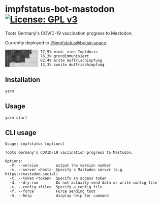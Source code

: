 # impfstatus-bot-mastodon [![License: GPL v3](https://img.shields.io/badge/License-GPLv3-blue.svg)](https://www.gnu.org/licenses/gpl-3.0)

Toots Germany's COVID-19 vaccination progress to Mastodon.

Currently deployed to [@impfstatus@botsin.space](https://botsin.space/@impfstatus).

```
▓▓▓▓▓▓▓▓▓▓▓▓░░░ 77,9% mind. eine Impfdosis
▓▓▓▓▓▓▓▓▓▓▓░░░░ 76,3% grundimmunisiert
▓▓▓▓▓▓▓▓▓░░░░░░ 62,4% erste Auffrischimpfung
▓▓░░░░░░░░░░░░░ 13,3% zweite Auffrischimpfung
```

## Installation

```
yarn
```

## Usage

```
yarn start
```

## CLI usage

```
Usage: impfstatus [options]

Toots Germany's COVID-19 vaccination progress to Mastodon.

Options:
  -V, --version        output the version number
  -s, --server <host>  Specify a Mastodon server (e.g. https://mastodon.social)
  -t, --token <token>  Specify an access token
  -d, --dry-run        Do not actually send data or write config file
  -c, --config <file>  Specify a config file
  -f, --force          Force sending toot
  -h, --help           display help for command
```
